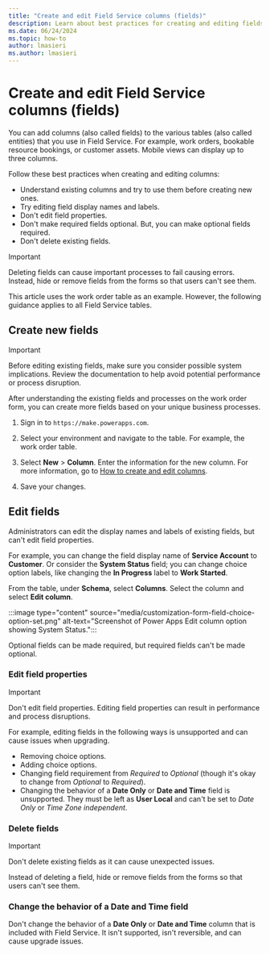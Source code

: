 ```yaml
---
title: "Create and edit Field Service columns (fields)"
description: Learn about best practices for creating and editing fields in Dynamics 365 Field Service.
ms.date: 06/24/2024
ms.topic: how-to
author: lmasieri
ms.author: lmasieri
---
```


# Create and edit Field Service columns (fields)

You can add columns (also called fields) to the various tables (also called entities) that you use in Field Service. For example, work orders, bookable resource bookings, or customer assets. Mobile views can display up to three columns.

Follow these best practices when creating and editing columns:

- Understand existing columns and try to use them before creating new ones.
- Try editing field display names and labels.
- Don't edit field properties.
- Don't make required fields optional. But, you can make optional fields required.
- Don't delete existing fields.

> [!Important]
> Deleting fields can cause important processes to fail causing errors. Instead, hide or remove fields from the forms so that users can't see them.

This article uses the work order table as an example. However, the following guidance applies to all Field Service tables.

## Create new fields

> [!Important]
> Before editing existing fields, make sure you consider possible system implications. Review the documentation to help avoid potential performance or process disruption.

After understanding the existing fields and processes on the work order form, you can create more fields based on your unique business processes.

1. Sign in to `https://make.powerapps.com`.

1. Select your environment and navigate to the table. For example, the work order table.

1. Select **New** > **Column**. Enter the information for the new column. For more information, go to [How to create and edit columns](/power-apps/maker/data-platform/create-edit-fields).

1. Save your changes.

## Edit fields

Administrators can edit the display names and labels of existing fields, but can't edit field properties.

For example, you can change the field display name of **Service Account** to **Customer**. Or consider the **System Status** field; you can change choice option labels, like changing the **In Progress** label to **Work Started**.

From the table, under **Schema**, select **Columns**. Select the column and select **Edit column**.

:::image type="content" source="media/customization-form-field-choice-option-set.png" alt-text="Screenshot of Power Apps Edit column option showing System Status.":::

Optional fields can be made required, but required fields can't be made optional.

### Edit field properties

> [!IMPORTANT]
> Don't edit field properties. Editing field properties can result in performance and process disruptions.

For example, editing fields in the following ways is unsupported and can cause issues when upgrading.

- Removing choice options.
- Adding choice options.
- Changing field requirement from _Required_ to _Optional_ (though it's okay to change from *Optional* to *Required*).
- Changing the behavior of a **Date Only** or **Date and Time** field is unsupported. They must be left as **User Local** and can't be set to _Date Only_ or _Time Zone independent_.

### Delete fields

> [!IMPORTANT]
> Don't delete existing fields as it can cause unexpected issues.

Instead of deleting a field, hide or remove fields from the forms so that users can't see them.

### Change the behavior of a Date and Time field

Don't change the behavior of a **Date Only** or **Date and Time** column that is included with Field Service. It isn't supported, isn't reversible, and can cause upgrade issues.
